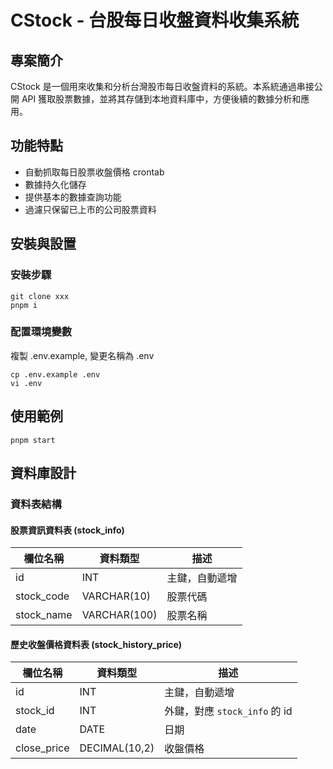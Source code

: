 # CStock - 台股每日收盤資料收集系統

## 專案簡介

CStock 是一個用來收集和分析台灣股市每日收盤資料的系統。本系統通過串接公開 API 獲取股票數據，並將其存儲到本地資料庫中，方便後續的數據分析和應用。

## 功能特點

- 自動抓取每日股票收盤價格 crontab
- 數據持久化儲存
- 提供基本的數據查詢功能
- 過濾只保留已上市的公司股票資料

## 安裝與設置


### 安裝步驟

```
git clone xxx
pnpm i
```

### 配置環境變數
複製 .env.example, 變更名稱為 .env
```
cp .env.example .env
vi .env
```

## 使用範例

```
pnpm start
```

## 資料庫設計

### 資料表結構

#### 股票資訊資料表 (stock_info)

| 欄位名稱   | 資料類型     | 描述               |
| ---------- | ------------ | ------------------ |
| id         | INT          | 主鍵，自動遞增     |
| stock_code | VARCHAR(10)  | 股票代碼           |
| stock_name | VARCHAR(100) | 股票名稱           |

#### 歷史收盤價格資料表 (stock_history_price)

| 欄位名稱     | 資料類型       | 描述                     |
| ------------ | -------------- | ------------------------ |
| id           | INT            | 主鍵，自動遞增           |
| stock_id     | INT            | 外鍵，對應 `stock_info` 的 id |
| date         | DATE           | 日期                     |
| close_price  | DECIMAL(10,2)  | 收盤價格                 |



